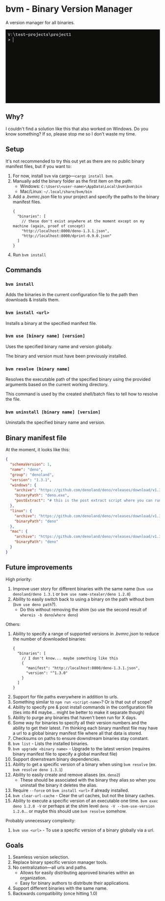 # bvm - Binary Version Manager

A version manager for all binaries.

![Demo using bvm command](demo.gif "Demo using bvm command")

## Why?

I couldn't find a solution like this that also worked on Windows. Do you know something? If so, please stop me so I don't waste my time.

## Setup

It's not recommended to try this out yet as there are no public binary manifest files, but if you want to:

1. For now, install `bvm` via cargo—`cargo install bvm`.
2. Manually add the binary folder as the first item on the path:
   - Windows: `C:\Users\<user-name>\AppData\Local\bvm\bvm\bin`
   - Mac/Linux: `~/.local/share/bvm/bin`
3. Add a _.bvmrc.json_ file to your project and specify the paths to the binary manifest files.
   ```jsonc
   {
     "binaries": [
       // these don't exist anywhere at the moment except on my machine (again, proof of concept)
       "http://localhost:8000/deno-1.3.1.json",
       "http://localhost:8000/dprint-0.9.0.json"
     ]
   }
   ```
4. Run `bvm install`

## Commands

### `bvm install`

Adds the binaries in the current configuration file to the path then downloads & installs them.

### `bvm install <url>`

Installs a binary at the specified manifest file.

### `bvm use [binary name] [version]`

Uses the specified binary name and version globally.

The binary and version must have been previously installed.

### `bvm resolve [binary name]`

Resolves the executable path of the specified binary using the provided arguments based on the current working directory.

This command is used by the created shell/batch files to tell how to resolve the file.

### `bvm uninstall [binary name] [version]`

Uninstalls the specified binary name and version.

## Binary manifest file

At the moment, it looks like this:

```json
{
  "schemaVersion": 1,
  "name": "deno",
  "group": "denoland",
  "version": "1.3.1",
  "windows": {
    "archive": "https://github.com/denoland/deno/releases/download/v1.3.1/deno-x86_64-pc-windows-msvc.zip",
    "binaryPath": "deno.exe",
    "postExtract": "# this is the post extract script where you can run some commands if necessary to cause additional setup"
  },
  "linux": {
    "archive": "https://github.com/denoland/deno/releases/download/v1.3.1/deno-x86_64-unknown-linux-gnu.zip",
    "binaryPath": "deno"
  },
  "mac": {
    "archive": "https://github.com/denoland/deno/releases/download/v1.3.1/deno-x86_64-apple-darwin.zip",
    "binaryPath": "deno"
  }
}
```

## Future improvements

High priority:

1. Improve user story for different binaries with the same name (`bvm use denoland/deno 1.3.1` or `bvm use name-stealer/deno 1.2.0`)
2. Ability to easily switch back to using a binary on the path without bvm (`bvm use deno path`?).
   - Do this without removing the shim (so use the second result of `whereis -b deno`/`where deno`)

Others:

1. Ability to specify a range of supported versions in _.bvmrc.json_ to reduce the number of downloaded binaries:
   ```jsonc
   {
     "binaries": [
       // I don't know... maybe something like this
       {
         "manifest": "http://localhost:8000/deno-1.3.1.json",
         "version": "^1.3.0"
       }
     ]
   }
   ```
2. Support for file paths everywhere in addition to urls.
3. Something similar to `npm run <script-name>`? Or is that out of scope?
4. Ability to specify pre & post install commands in the configuration file (ties into #4 maybe... might be better to make it separate though)
5. Ability to purge any binaries that haven't been run for X days.
6. Some way for binaries to specify all their version numbers and the ability to get their latest. I'm thinking each binary manifest file may have a url to a global binary manifest file where all that data is stored.
7. Checksums on paths to ensure downstream binaries stay constant.
8. `bvm list` - Lists the installed binaries.
9. `bvm upgrade <binary name>` - Upgrade to the latest version (requires binary manifest file to specify a global manifest file)
10. Support downstream binary dependencies.
11. Ability to get a specific version of a binary when using `bvm resolve` (ex. `bvm resolve deno 1.3.1`)
12. Ability to easily create and remove aliases (ex. `deno2`)
    - These should be associated with the binary they alias so when you uninstall the binary it deletes the alias.
13. Require `--force` on `bvm install <url>` if already installed.
14. `bvm clear-url-cache` - Clear the url caches, but not the binary caches.
15. Ability to execute a specific version of an executable one time. `bvm exec deno 1.2.0 -V` or perhaps at the shim level `deno -V --bvm-use-version 1.2.0`... or maybe this should use `bvm resolve` somehow.

Probably unnecessary complexity:

1. `bvm use <url>` - To use a specific version of a binary globally via a url.

## Goals

1. Seamless version selection.
2. Replace binary specific version manager tools.
3. No centralization—all urls and paths.
   - Allows for easily distributing approved binaries within an organization.
   - Easy for binary authors to distribute their applications.
4. Support different binaries with the same name.
5. Backwards compatibility (once hitting 1.0)
